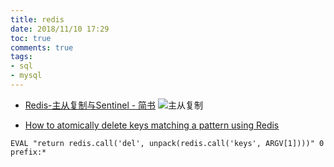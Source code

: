```yaml
---
title: redis
date: 2018/11/10 17:29
toc: true
comments: true
tags:
- sql
- mysql
---
```


- [Redis-主从复制与Sentinel - 简书](https://www.jianshu.com/p/88636a819802)
![主从复制](http://img.hb.aicdn.com/047fcbdf9c84f15fb0b2b28eb74a7409304c200418489-i4oOmX_fw658)

- [How to atomically delete keys matching a pattern using Redis](https://stackoverflow.com/questions/4006324/how-to-atomically-delete-keys-matching-a-pattern-using-redis)
```
EVAL "return redis.call('del', unpack(redis.call('keys', ARGV[1])))" 0 prefix:*
```